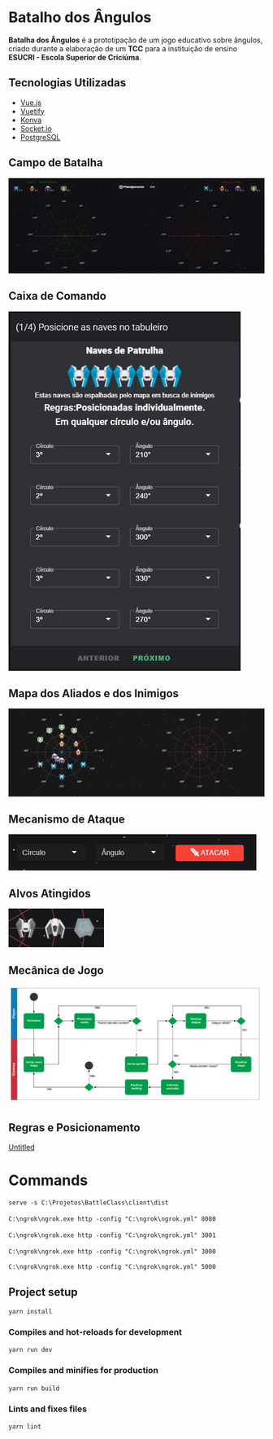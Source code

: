 # Batalho dos Ângulos

**Batalha dos Ângulos** é a prototipação de um jogo educativo sobre ângulos, criado durante a elaboração de um **TCC** para a instituição de ensino **ESUCRI - Escola Superior de Criciúma**.

## Tecnologias Utilizadas

- [Vue.js](https://github.com/vuejs/vue)
- [Vuetify](https://github.com/vuetifyjs/vuetify)
- [Konva](https://github.com/konvajs/konva)
- [Socket.io](https://github.com/socketio/socket.io)
- [PostgreSQL](https://www.postgresql.org/)

## Campo de Batalha

![.github/CampoDeBatalha.jpg](.github/CampoDeBatalha.jpg)

## Caixa de Comando

![.github/Posicionamento_de_Naves.png](.github/Posicionamento_de_Naves.png)

## Mapa dos **Aliados** e dos **Inimigos**

![.github/MapaAlianoInimigo.png](.github/MapaAlianoInimigo.png)

## Mecanismo de Ataque

![.github/MecanismoAtaque.png](.github/MecanismoAtaque.png)

## Alvos Atingidos

![.github/AlvosAtingidos.png](.github/AlvosAtingidos.png)

## Mecânica de Jogo

![.github/Blank_Diagram_(1).png](<.github/Blank_Diagram_(1).png>)

## Regras e Posicionamento

[Untitled](https://www.notion.so/c9c7b697ce484efa9b43cc18d257c9bd)

# Commands

```
serve -s C:\Projetos\BattleClass\client\dist

C:\ngrok\ngrok.exe http -config "C:\ngrok\ngrok.yml" 8080

C:\ngrok\ngrok.exe http -config "C:\ngrok\ngrok.yml" 3001

C:\ngrok\ngrok.exe http -config "C:\ngrok\ngrok.yml" 3000
```

```
C:\ngrok\ngrok.exe http -config "C:\ngrok\ngrok.yml" 5000
```

## Project setup

```
yarn install
```

### Compiles and hot-reloads for development

```
yarn run dev
```

### Compiles and minifies for production

```
yarn run build
```

### Lints and fixes files

```
yarn lint
```
